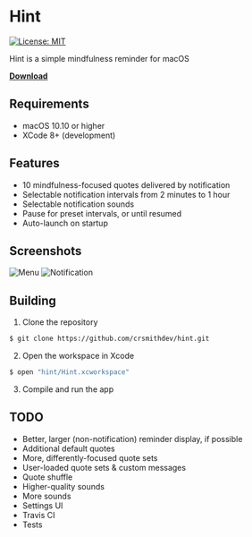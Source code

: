 # Hint
[![License: MIT](https://img.shields.io/badge/License-MIT-yellow.svg)](https://opensource.org/licenses/MIT)

Hint is a simple mindfulness reminder for macOS

**[Download](https://github.com/crsmithdev/hint/releases)**

## Requirements

- macOS 10.10 or higher
- XCode 8+ (development)

## Features

- 10 mindfulness-focused quotes delivered by notification
- Selectable notification intervals from 2 minutes to 1 hour
- Selectable notification sounds
- Pause for preset intervals, or until resumed
- Auto-launch on startup

## Screenshots

![Menu](https://raw.githubusercontent.com/crsmithdev/hint/master/Screenshots/menu.png)
![Notification](https://raw.githubusercontent.com/crsmithdev/hint/master/Screenshots/notification.png)

## Building

1) Clone the repository

```bash
$ git clone https://github.com/crsmithdev/hint.git
```

2) Open the workspace in Xcode

```bash
$ open "hint/Hint.xcworkspace"
```

3) Compile and run the app

## TODO

- Better, larger (non-notification) reminder display, if possible
- Additional default quotes
- More, differently-focused quote sets
- User-loaded quote sets & custom messages
- Quote shuffle
- Higher-quality sounds
- More sounds
- Settings UI
- Travis CI
- Tests
